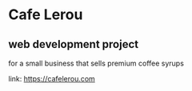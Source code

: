 # Cafe Lerou

## web development project
for a small business that sells premium coffee syrups

link: https://cafelerou.com
